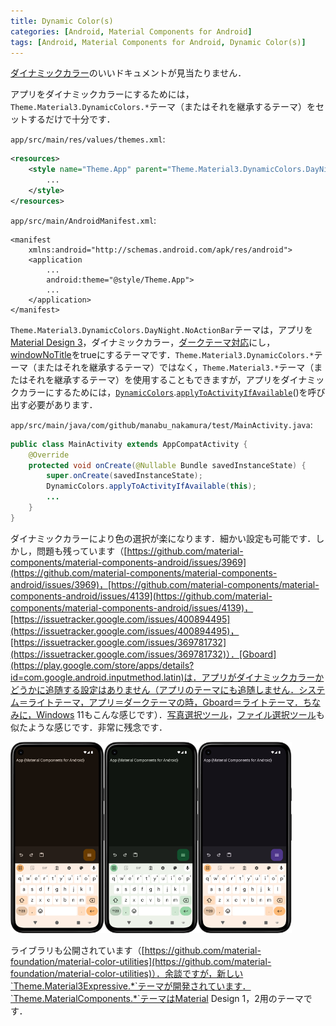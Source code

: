 ```yaml
---
title: Dynamic Color(s)
categories: [Android, Material Components for Android]
tags: [Android, Material Components for Android, Dynamic Color(s)]
---
```

[ダイナミックカラー](https://developer.android.com/develop/ui/views/theming/dynamic-colors?hl=ja)のいいドキュメントが見当たりません．

アプリをダイナミックカラーにするためには，`Theme.Material3.DynamicColors.*`テーマ（またはそれを継承するテーマ）をセットするだけで十分です．

`app/src/main/res/values/themes.xml`:
```xml
<resources>
    <style name="Theme.App" parent="Theme.Material3.DynamicColors.DayNight.NoActionBar">
        ...
    </style>
</resources>
```
`app/src/main/AndroidManifest.xml`:
```
<manifest
    xmlns:android="http://schemas.android.com/apk/res/android">
    <application
        ...
        android:theme="@style/Theme.App">
        ...
    </application>
</manifest>
```
`Theme.Material3.DynamicColors.DayNight.NoActionBar`テーマは，アプリを[Material Design 3](https://m3.material.io/)，ダイナミックカラー，[ダークテーマ対応](https://developer.android.com/develop/ui/views/theming/darktheme?hl=ja)にし，[windowNoTitle](https://developer.android.com/reference/android/R.attr#windowNoTitle)をtrueにするテーマです．`Theme.Material3.DynamicColors.*`テーマ（またはそれを継承するテーマ）ではなく，`Theme.Material3.*`テーマ（またはそれを継承するテーマ）を使用することもできますが，アプリをダイナミックカラーにするためには，[`DynamicColors`](https://developer.android.com/reference/com/google/android/material/color/DynamicColors).[`applyToActivityIfAvailable`](https://developer.android.com/reference/com/google/android/material/color/DynamicColors#applyToActivityIfAvailable(android.app.Activity))()を呼び出す必要があります．

`app/src/main/java/com/github/manabu_nakamura/test/MainActivity.java`:
```java
public class MainActivity extends AppCompatActivity {
    @Override
    protected void onCreate(@Nullable Bundle savedInstanceState) {
        super.onCreate(savedInstanceState);
        DynamicColors.applyToActivityIfAvailable(this);
        ...
    }
}
```
ダイナミックカラーにより色の選択が楽になります．細かい設定も可能です．しかし，問題も残っています（[https://github.com/material-components/material-components-android/issues/3969](https://github.com/material-components/material-components-android/issues/3969)，[https://github.com/material-components/material-components-android/issues/4139](https://github.com/material-components/material-components-android/issues/4139)，[https://issuetracker.google.com/issues/400894495](https://issuetracker.google.com/issues/400894495)，[https://issuetracker.google.com/issues/369781732](https://issuetracker.google.com/issues/369781732)）．[Gboard](https://play.google.com/store/apps/details?id=com.google.android.inputmethod.latin)は．アプリがダイナミックカラーかどうかに追随する設定はありません（アプリのテーマにも追随しません．システム＝ライトテーマ，アプリ＝ダークテーマの時，Gboard＝ライトテーマ．ちなみに，Windows 11もこんな感じです）．[写真選択ツール](https://developer.android.com/training/data-storage/shared/photopicker?hl=ja)，[ファイル選択ツール](https://developer.android.com/training/data-storage/shared/documents-files?hl=ja)も似たような感じです．非常に残念です．

<img src="../assets/img/2025-03-20-1.png" alt="" width="150"><img src="../assets/img/2025-03-20-2.png" alt="" width="150"><img src="../assets/img/2025-03-20-3.png" alt="" width="150">

ライブラリも公開されています（[https://github.com/material-foundation/material-color-utilities](https://github.com/material-foundation/material-color-utilities)）．余談ですが，新しい`Theme.Material3Expressive.*`テーマが開発されています．`Theme.MaterialComponents.*`テーマはMaterial Design 1，2用のテーマです．